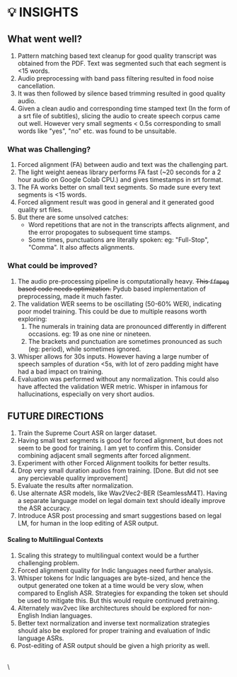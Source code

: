 # 💡 INSIGHTS



## What went well?

1. Pattern matching based text cleanup for good quality transcript was obtained from the PDF.  Text was segmented such that each segment is <15 words.
2. Audio preprocessing with band pass filtering resulted in food noise cancellation.
3. It was then followed by silence based trimming resulted in good quality audio.
4. Given a clean audio and corresponding time stamped text (In the form of a srt file of subtitles),  slicing the audio to create speech corpus came out well. However very small segments < 0.5s corresponding to small words like "yes", "no" etc. was found to be unsuitable.&#x20;

### What was Challenging?

1. Forced alignment (FA)  between audio and text was the challenging part.
2. The light weight aeneas library performs FA fast (\~20 seconds for a 2 hour audio on Google Colab CPU.) and gives timestamps in srt format.
3. The FA works better on small text segments. So made sure every text segments is <15 words.
4. Forced alignment result was good in general and it generated good quality srt files.
5. But there are some unsolved catches:
   * Word repetitions that are not in the transcripts affects alignment, and the error propogates to subsequent time stamps.
   * Some times, punctuations are literally spoken: eg: "Full-Stop", "Comma". It also affects alignments.

### What could be improved?

1. The audio pre-processing pipeline is computationally heavy. ~~This `ffmpeg` based code needs optimization.~~  Pydub based implementation of preprocessing, made it much faster.
2. The validation WER seems to be oscillating (50-60% WER), indicating poor model training. This could be due to multiple reasons worth exploring:
   1. The numerals in training data are pronounced differently in different occasions. eg: 19 as one nine or nineteen.
   2. The brackets and punctuation are sometimes pronounced as such  (eg: period), while sometimes ignored.
3. Whisper allows for 30s inputs. However having a large number of speech samples of duration <5s, with lot of zero padding might have had a bad impact on training.
4. Evaluation was performed without any normalization. This could also have affected the validation WER metric. Whisper in infamous for hallucinations, especially on very short audios.

## FUTURE DIRECTIONS

1. Train the Supreme Court ASR on larger dataset.
2. Having small text segments is good for forced alignment, but does not seem to be good for training. I am yet to confirm this. Consider combining adjacent small segments after forced alignment.
3. Experiment with other Forced Alignment toolkits for better results.
4. Drop very small duration audios from training. \[Done. But did not see any percievable quality improvement]
5. Evaluate the results after normalization.
6. Use alternate ASR models, like Wav2Vec2-BER (SeamlessM4T). Having a separate language model on legal domain text should ideally improve the ASR accuracy.
7. Introduce ASR post processing and smart suggestions based on legal LM, for human in the loop editing of ASR output.

#### Scaling to Multilingual Contexts

1. Scaling this strategy to multilingual context would be a further challenging problem.
2. Forced alignment quality for Indic languages need further analysis.
3. Whisper tokens for Indic languages are byte-sized, and hence the output generated one token at a time would be very slow, when compared to English ASR. Strategies for expanding the token set should be used to mitigate this. But this would require continued pretraining.
4. Alternately wav2vec like architectures should be explored for non-English  Indian languages.
5. Better text normalization and inverse text normalization strategies should also be explored for proper training and evaluation of Indic language ASRs.
6. Post-editing of ASR output should be given a high priority as well.

\
\
